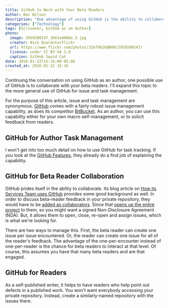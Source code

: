 ```yaml
---
title: GitHub to Work with Your Beta Readers
author: Ben Wilson
description: "One advantage of using GitHub is the ability to collaborate with your beta readers."
categories: ["Technology"]
tags: [Scrivener, GitHub as an Author]
photo:
  image: 2959200147_3661ed086e_b.jpg
  creator: Nick Quaranto/Flickr
  url: https://www.flickr.com/photos/31679616@N08/2959200147/
  license: under CC BY-SA 2.0
  caption: GitHub Squid Cat
date: 2016-01-22T15:16:00-05:00
created_at: 2016-01-22 15:16
---
```


Continuing the conversation on using GitHub as an author, one possible use of GitHub is to collaborate with your beta readers. I'll expand this topic to the more general use of GitHub for issue and task management.

<!--more-->

For the purpose of this article, issue and task management are synonymous.
[GitHub](https://github.com) comes with a fairly robust issue management capability, as does its competitor [BitBucket](https://bitbucket.org). As an author, you can use this capability either for your own macro self-management, or to solicit feedback from readers.

## GitHub for Author Task Management

I won't get into too much detail on how to use GitHub for task tracking. If you look at the [GitHub Features](https://github.com/features), they already do a find job of explaining the capability. 

## GitHub for Beta Reader Collaboration

GitHub prides itself in the ability to collaborate. Its blog article on [How its Services Team uses GitHub](https://github.com/blog/2093-how-the-services-team-uses-github) provides some good background as well. In order to discuss beta-reader feedback in your private repository, they would have to be [added as collaborators](https://help.github.com/articles/adding-collaborators-to-a-personal-repository/). Since that [opens up the entire project](https://help.github.com/articles/permission-levels-for-a-user-account-repository/) to them, so you might want a signed Non-Disclosure Agreement (NDA). But, it allows them to open, close, re-open and assign issues, which is what we're looking for.

There are two ways to manage this. First, the beta reader can create one issue per issue encountered. Or, the reader can create one issue for all of the reader's feedback. The advantage of the one-per-encounter instead of one-per-reader is the chance for beta readers to interact at that level. Of course, this assumes you have that many beta readers and are that engaged.

## GitHub for Readers

As a self-published writer, it helps to have readers who help point out defects in a published work. You won't want everybody accessing your private repository. Instead, create a similarly-named repository with the issues there.

